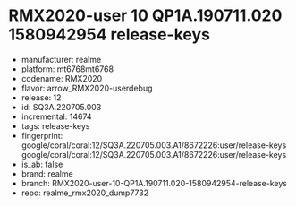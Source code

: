 # RMX2020-user 10 QP1A.190711.020 1580942954 release-keys
- manufacturer: realme
- platform: mt6768mt6768
- codename: RMX2020
- flavor: arrow_RMX2020-userdebug
- release: 12
- id: SQ3A.220705.003
- incremental: 14674
- tags: release-keys
- fingerprint: google/coral/coral:12/SQ3A.220705.003.A1/8672226:user/release-keys
google/coral/coral:12/SQ3A.220705.003.A1/8672226:user/release-keys
- is_ab: false
- brand: realme
- branch: RMX2020-user-10-QP1A.190711.020-1580942954-release-keys
- repo: realme_rmx2020_dump7732
